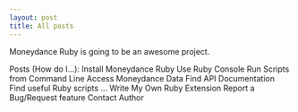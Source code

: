 ```yaml
---
layout: post
title: All posts
---
```


Moneydance Ruby is going to be an awesome project.

Posts (How do I...):
Install Moneydance Ruby
Use Ruby Console
Run Scripts from Command Line
Access Moneydance Data
Find API Documentation
Find useful Ruby scripts
...
Write My Own Ruby Extension
Report a Bug/Request feature
Contact Author